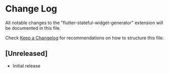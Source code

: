 # Change Log

All notable changes to the "flutter-stateful-widget-generator" extension will be documented in this file.

Check [Keep a Changelog](http://keepachangelog.com/) for recommendations on how to structure this file.

## [Unreleased]

- Initial release